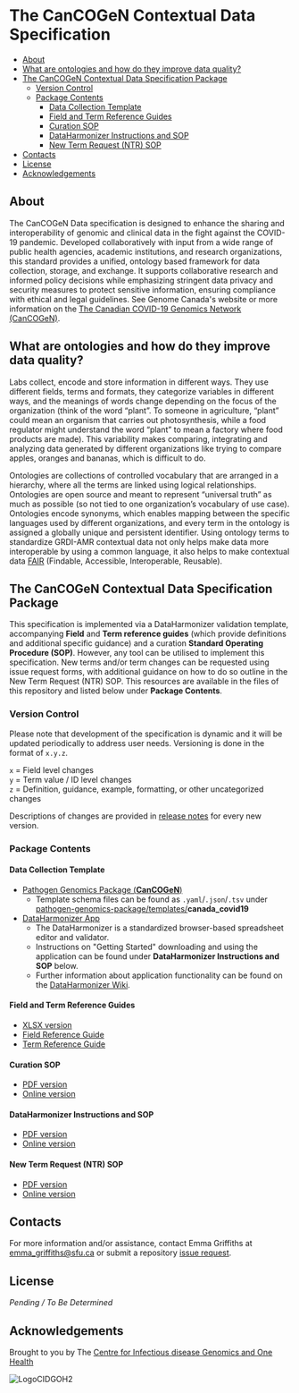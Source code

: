 # The CanCOGeN Contextual Data Specification

  - [About](#about)
  - [What are ontologies and how do they improve data quality?](#what-are-ontologies-and-how-do-they-improve-data-quality)
  - [The CanCOGeN Contextual Data Specification Package](#the-cancogen-contextual-data-specification-package)
    - [Version Control](#version-control)
    - [Package Contents](#package-contents)
      - [Data Collection Template](#data-collection-template)
      - [Field and Term Reference Guides](#field-and-term-reference-guides)
      - [Curation SOP](#curation-sop)
      - [DataHarmonizer Instructions and SOP](#dataharmonizer-instructions-and-sop)
      - [New Term Request (NTR) SOP](#new-term-request-ntr-sop)
  - [Contacts](#contacts)
  - [License](#license)
  - [Acknowledgements](#acknowledgements)

## About

The CanCOGeN Data specification is designed to enhance the sharing and interoperability of genomic and clinical data in the fight against the COVID-19 pandemic. Developed collaboratively with input from a wide range of public health agencies, academic institutions, and research organizations, this standard provides a unified, ontology based framework for data collection, storage, and exchange. It supports collaborative research and informed policy decisions while emphasizing stringent data privacy and security measures to protect sensitive information, ensuring compliance with ethical and legal guidelines. See Genome Canada's website or more information on the [The Canadian COVID-19 Genomics Network (CanCOGeN)](https://genomecanada.ca/challenge-areas/cancogen/).

## What are ontologies and how do they improve data quality?

Labs collect, encode and store information in different ways. They use different fields, terms and formats, they categorize variables in different ways, and the meanings of words change depending on the focus of the organization (think of the word “plant”. To someone in agriculture, “plant” could mean an organism that carries out photosynthesis, while a food regulator might understand the word “plant” to mean a factory where food products are made). This variability makes comparing, integrating and analyzing data generated by different organizations like trying to compare apples, oranges and bananas, which is difficult to do.

Ontologies are collections of controlled vocabulary that are arranged in a hierarchy, where all the terms are linked using logical relationships. Ontologies are open source and meant to represent “universal truth” as much as possible (so not tied to one organization’s vocabulary of use case). Ontologies encode synonyms, which enables mapping between the specific languages used by different organizations, and every term in the ontology is assigned a globally unique and persistent identifier. Using ontology terms to standardize GRDI-AMR contextual data not only helps make data more interoperable by using a common language, it also helps to make contextual data [FAIR](https://www.go-fair.org/fair-principles/) (Findable, Accessible, Interoperable, Reusable).

## The CanCOGeN Contextual Data Specification Package

This specification is implemented via a DataHarmonizer validation template, accompanying **Field** and **Term reference guides** (which provide definitions and additional specific guidance) and a curation **Standard Operating Procedure (SOP)**. However, any tool can be utilised to implement this specification. New terms and/or term changes can be requested using issue request forms, with additional guidance on how to do so outline in the New Term Request (NTR) SOP. This resources are available in the files of this repository and listed below under **Package Contents**.

### Version Control

Please note that development of the specification is dynamic and it will be updated periodically to address user needs. Versioning is done in the format of `x.y.z`.

`x` = Field level changes <br>
`y` = Term value / ID level changes <br>
`z` = Definition, guidance, example, formatting, or other uncategorized changes

Descriptions of changes are provided in [release notes](https://github.com/cidgoh/CanCOGeN_One_Health/releases) for every new version.


### Package Contents

#### Data Collection Template
- [Pathogen Genomics Package (**CanCOGeN**)](https://github.com/cidgoh/pathogen-genomics-package/releases)
  - Template schema files can be found as `.yaml`/`.json`/`.tsv` under [pathogen-genomics-package/templates/](https://github.com/cidgoh/pathogen-genomics-package/tree/main/templates)**canada_covid19**
- [DataHarmonizer App](https://github.com/cidgoh/DataHarmonizer)
  - The DataHarmonizer is a standardized browser-based spreadsheet editor and validator.
  - Instructions on "Getting Started" downloading and using the application can be found under **DataHarmonizer Instructions and SOP** below.
  - Further information about application functionality can be found on the [DataHarmonizer Wiki](https://github.com/cidgoh/pathogen-genomics-package/wiki/DataHarmonizer-Getting-Started).

#### Field and Term Reference Guides
- [XLSX version](https://github.com/cidgoh/CanCOGeN_One_Health/blob/main/Reference%20Guide/CanCOGeN_Master-Reference-Guide_v1.0.0.xlsx)
- [Field Reference Guide](https://github.com/cidgoh/CanCOGeN_One_Health/blob/main/Reference%20Guide/CanCOGeN_Field-Reference-Guide_v1.0.0.pdf)
- [Term Reference Guide](https://github.com/cidgoh/CanCOGeN_One_Health/blob/main/Reference%20Guide/CanCOGeN_Term-Reference-Guide_v1.0.0.pdf)


#### Curation SOP
- [PDF version](https://github.com/cidgoh/CanCOGeN_One_Health/tree/main/SOPs)
- [Online version](https://docs.google.com/document/d/e/2PACX-1vR4UkqrLaj1-9jxmrNk9mZ4S4Siim8onPHqgdXKd9m1lOroXmekClfPsXlqgFDio1rWZW7lHArSAbOg/pub)

#### DataHarmonizer Instructions and SOP
- [PDF version](https://github.com/cidgoh/CanCOGeN_One_Health/tree/main/SOPs)
- [Online version]()

#### New Term Request (NTR) SOP
- [PDF version](https://github.com/cidgoh/CanCOGeN_One_Health/tree/main/SOPs)
- [Online version](https://docs.google.com/document/d/e/2PACX-1vSLfdjK53wqgq9kvrPfovwtBOUQGPEOetb4rMq9t1De5A6V1iHrGZzUPfIGp-KXk3_qLiiXLSdEB5tF/pub)

## Contacts
For more information and/or assistance, contact Emma Griffiths at emma_griffiths@sfu.ca or submit a repository [issue request](https://github.com/cidgoh/CanCOGeN_One_Health/issues).

## License

_Pending / To Be Determined_

## Acknowledgements

Brought to you by The [Centre for Infectious disease Genomics and One Health](https://cidgoh.ca/)

![LogoCIDGOH2](https://github.com/cidgoh/specification-repo-template/assets/48695054/87fa713d-8fd7-453d-8542-fc413069e842)
